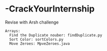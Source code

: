 # -CrackYourInternship
Revise with Arsh challenge
```
Arrays:
  Find the Duplicate nouber: findDuplicate.py
  Sort Color: sortColors.py
  Move Zeroes: MpveZeroes.java
  
```

